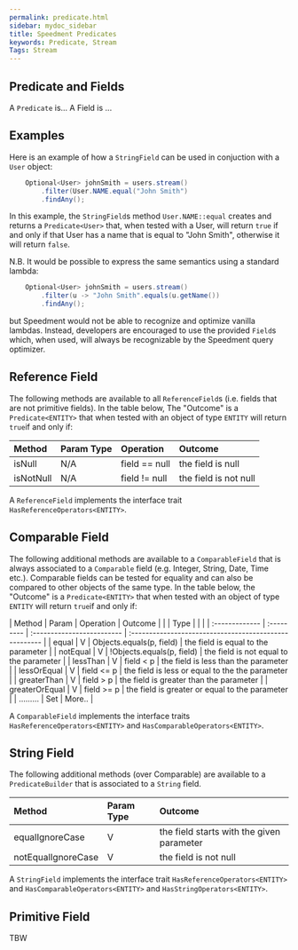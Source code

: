```yaml
---
permalink: predicate.html
sidebar: mydoc_sidebar
title: Speedment Predicates
keywords: Predicate, Stream
Tags: Stream
---
```


## Predicate and Fields

A `Predicate` is... A Field is ...

## Examples

Here is an example of how a `StringField` can be used in conjuction with
a `User` object:

``` java
    Optional<User> johnSmith = users.stream()
        .filter(User.NAME.equal("John Smith")
        .findAny();
```
In this example, the `StringField`s method `User.NAME::equal` creates 
and returns a `Predicate<User>` that, when tested with a User, will 
return `true` if and only if that User has a name that is equal to "John Smith",
otherwise it will return `false`.

N.B. It would be possible to express the same semantics using a standard lambda:
``` java
    Optional<User> johnSmith = users.stream()
        .filter(u -> "John Smith".equals(u.getName())
        .findAny();
```
but Speedment would not be able to recognize and optimize vanilla lambdas. Instead,
developers are encouraged to use the provided `Field`s which, when used,
will always be recognizable by the Speedment query optimizer.


## Reference Field

The following methods are available to all `ReferenceField`s (i.e. fields that
are not primitive fields). In the table below, The "Outcome" is 
a `Predicate<ENTITY>` that when tested with an object of type `ENTITY` will 
return `true`if and only if:

| Method         | Param Type | Operation          | Outcome                                                |
| :------------- | :--------- | :----------------- | :----------------------------------------------------- |
| isNull         | N/A        | field == null      | the field is null                                      |
| isNotNull      | N/A        | field != null      | the field is not null                                  |

A `ReferenceField` implements the interface trait `HasReferenceOperators<ENTITY>`.

## Comparable Field
The following additional methods are available to a `ComparableField` that is
always associated to a `Comparable` field (e.g. Integer, String, Date, Time etc.).
Comparable fields can be tested for equality and can also be compared to other 
objects of the same type.
In the table below, the "Outcome" is a `Predicate<ENTITY>` that when tested with an 
object of type `ENTITY` will return `true`if and only if:

| Method         | Param      | Operation                  | Outcome                                                |
|                | Type       |                            |                                                        |
| :------------- | :--------- | :------------------------- | :----------------------------------------------------- |
| equal          | V          | Objects.equals(p, field)   | the field is equal to the parameter                    |
| notEqual       | V          | !Objects.equals(p, field)  | the field is not equal to the parameter                |
| lessThan       | V          | field < p                  | the field is less than the parameter                   |
| lessOrEqual    | V          | field <= p                 | the field is less or equal to the the parameter        |
| greaterThan    | V          | field > p                  | the field is greater than the parameter                |
| greaterOrEqual | V          | field >= p                 | the field is greater or equal to the parameter         |
| .........      | Set<V>     | More..         |


A `ComparableField` implements the interface traits `HasReferenceOperators<ENTITY>` 
and `HasComparableOperators<ENTITY>`.

## String Field
The following additional methods (over Comparable) are available to a `PredicateBuilder` that is associated
to a `String` field.

| Method             | Param Type | Outcome                                                |
| :----------------  | :--------- | :----------------------------------------------------- |
| equalIgnoreCase    | V          | the field starts with the given parameter              |
| notEqualIgnoreCase | V          | the field is not null                                  |

A `StringField` implements the interface trait `HasReferenceOperators<ENTITY>`
and `HasComparableOperators<ENTITY>` and `HasStringOperators<ENTITY>`.

## Primitive Field
TBW

